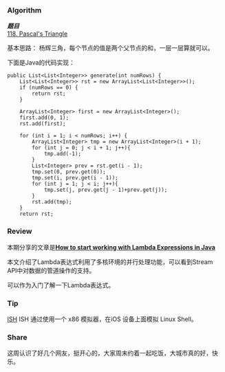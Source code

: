 ### Algorithm

 ***题目***  
[118. Pascal's Triangle](https://leetcode.com/problems/pascals-triangle/) 

基本思路：
杨辉三角，每个节点的值是两个父节点的和，一层一层算就可以。

下面是Java的代码实现：

```
public List<List<Integer>> generate(int numRows) {
    List<List<Integer>> rst = new ArrayList<List<Integer>>();
    if (numRows == 0) {
        return rst;
    }

    ArrayList<Integer> first = new ArrayList<Integer>();
    first.add(0, 1);
    rst.add(first);

    for (int i = 1; i < numRows; i++) {
        ArrayList<Integer> tmp = new ArrayList<Integer>(i + 1);
        for (int j = 0; j < i + 1; j++){
            tmp.add(-1);
        }
        List<Integer> prev = rst.get(i - 1);
        tmp.set(0, prev.get(0));
        tmp.set(i, prev.get(i - 1));
        for (int j = 1; j < i; j++){
            tmp.set(j, prev.get(j - 1)+prev.get(j));
        }
        rst.add(tmp);
    }
    return rst;
```

### Review

本期分享的文章是[**How to start working with Lambda Expressions in Java**](https://medium.freecodecamp.org/learn-these-4-things-and-working-with-lambda-expressions-b0ab36e0fffc)

本文介绍了Lambda表达式利用了多核环境的并行处理功能，可以看到Stream API中对数据的管道操作的支持。

可以作为入门了解一下Lambda表达式。

### Tip

[ISH](https://ish.app/)
ISH 通过使用一个 x86 模拟器，在iOS 设备上面模拟 Linux Shell。

### Share

这周认识了好几个网友，挺开心的，大家周末约着一起吃饭，大城市真的好，快乐。